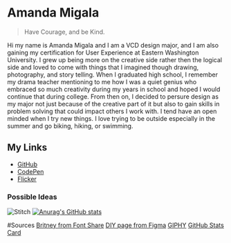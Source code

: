 # Amanda Migala


> Have Courage, and be Kind.

Hi my name is Amanda Migala and I am a VCD design major, and I am also gaining my certification for User Experience at Eastern Washington University. I grew up being more on the creative side rather then the logical side 
and loved to come with things that I imagined though drawing, photography, and story telling. When I graduated high school, I remember my drama teacher mentioning to me how 
I was a quiet genius who embraced so much creativity during my years in school and hoped I would continue that during college. From then on, 
I decided to persure design as my major not just because of the creative part of it but also to gain skills in problem solving that could impact others I work with. 
I tend have an open minded when I try new things. I love trying to be outside especially in the summer and go biking, hiking, or swimming.

## My Links
* [GitHub ](https://github.com/amigala)
* <a href="https://codepen.io/your-work">CodePen</a>
* [Flicker](https://www.flickr.com/photos/196552804@N02/albums)

### Possible Ideas 
![Stitch](https://giphy.com/embed/11TyfGbDbBv4be)
[![Anurag's GitHub stats](https://github-readme-stats.vercel.app/api?username=amigala)](https://github.com/anuraghazra/github-readme-stats)

<!--
**amigala/amigala** is a ✨ _special_ ✨ repository because its `README.md` (this file) appears on your GitHub profile.

Here are some ideas to get you started:

- 🔭 I’m currently working on ...
- 🌱 I’m currently learning ...
- 👯 I’m looking to collaborate on ...
- 🤔 I’m looking for help with ...
- 💬 Ask me about ...
- 📫 How to reach me: ...
- 😄 Pronouns: ...
- ⚡ Fun fact: ...
-->

#Sources
[Britney from Font Share](https://www.fontshare.com/fonts/britney)
[DIY page from Figma](https://www.figma.com/file/a55FO3JOrkGDMwMjx1fgDr/DIY-Landing-Page?node-id=1%3A5&t=01SsJPkI2h20hOT2-1)
[GIPHY](https://giphy.com/gifs/stitch-rockin-11TyfGbDbBv4be)
[GitHub Stats Card](https://github.com/anuraghazra/github-readme-stats#github-stats-card)
